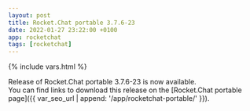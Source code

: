 ```yaml
---
layout: post
title: Rocket.Chat portable 3.7.6-23
date: 2022-01-27 23:22:00 +0100
app: rocketchat
tags: [rocketchat]
---
```

{% include vars.html %}

Release of Rocket.Chat portable 3.7.6-23 is now available.<br />
You can find links to download this release on the [Rocket.Chat portable page]({{ var_seo_url | append: '/app/rocketchat-portable/' }}).

